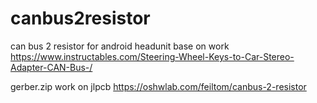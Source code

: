 # canbus2resistor

can bus 2 resistor for android headunit
base on work https://www.instructables.com/Steering-Wheel-Keys-to-Car-Stereo-Adapter-CAN-Bus-/

gerber.zip work on jlpcb
 https://oshwlab.com/feiltom/canbus-2-resistor
